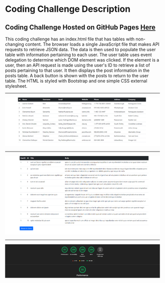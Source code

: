 
# Coding Challenge Description

## Coding Challenge Hosted on GitHub Pages [Here](https://xiraynedev.github.io/coding-challenge-v2/)

This coding challenge has an index.html file that has tables with non-changing content. The browser loads a single JavaScript file
that makes API requests to retrieve JSON data. The data is then used to populate the user table with information pertaining to each user.
The user table uses event delegation to determine which DOM element was clicked. If the element is a user, then an API request is made using
the user's ID to retrieve a list of posts pertaining to that user. It then displays the post information in the posts table. A back button is 
shown with the posts to return to the user table. The HTML is styled with Bootstrap and one simple CSS external stylesheet.

---

![User Table](./user-table.png "User Table")

---

![Posts Table](./posts-table.png "Posts Table")

---

![Lighthouse Results](./lighthouse-results.png)
